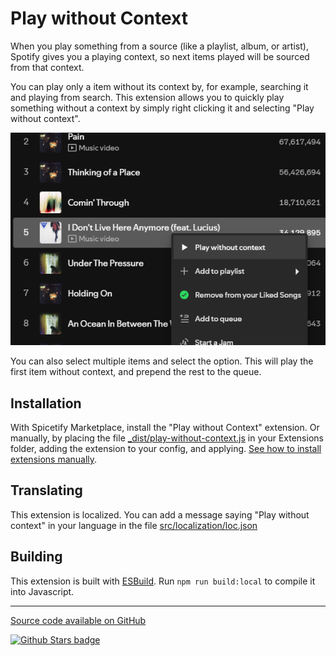 # Play without Context
 
When you play something from a source (like a playlist, album, or artist), Spotify gives you a playing context, so next items played will be sourced from that context.

You can play only a item without its context by, for example, searching it and playing from search. This extension allows you to quickly play something without a context by simply right clicking it and selecting "Play without context".

![Showcase](https://github.com/Aimarekin/Aimarekins-Spicetify-Extensions/blob/main/play-without-context/assets/example.png?raw=true)

You can also select multiple items and select the option. This will play the first item without context, and prepend the rest to the queue.

## Installation
With Spicetify Marketplace, install the "Play without Context" extension. Or manually, by placing the file [_dist/play-without-context.js](https://github.com/Aimarekin/Aimarekins-Spicetify-Extensions/blob/main/_dist/play-without-context.js) in your Extensions folder, adding the extension to your config, and applying. [See how to install extensions manually](https://spicetify.app/docs/advanced-usage/extensions).

## Translating
This extension is localized. You can add a message saying "Play without context" in your language in the file [src/localization/loc.json](https://github.com/Aimarekin/Aimarekins-Spicetify-Extensions/blob/main/play-without-context/src/localization/loc.json)

## Building
This extension is built with [ESBuild](https://esbuild.github.io/). Run `npm run build:local` to compile it into Javascript.

---

[Source code available on GitHub](https://github.com/Aimarekin/Aimarekins-Spicetify-Extensions/tree/main/play-without-context)

[![Github Stars badge](https://img.shields.io/github/stars/Aimarekin/Aimarekins-Spicetify-Extensions?logo=github&style=social)](https://github.com/Aimarekin/Aimarekins-Spicetify-Extensions)